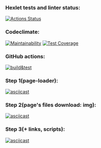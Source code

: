 ### Hexlet tests and linter status:
[![Actions Status](https://github.com/Noboribetsu/python-project-lvl3/workflows/hexlet-check/badge.svg)](https://github.com/Noboribetsu/python-project-lvl3/actions)

### Codeclimate:
[![Maintainability](https://api.codeclimate.com/v1/badges/fa7875262d906b122ea8/maintainability)](https://codeclimate.com/github/Noboribetsu/python-project-lvl3/maintainability)
[![Test Coverage](https://api.codeclimate.com/v1/badges/fa7875262d906b122ea8/test_coverage)](https://codeclimate.com/github/Noboribetsu/python-project-lvl3/test_coverage)

### GitHub actions:
[![build&test](https://github.com/Noboribetsu/python-project-lvl3/actions/workflows/build&test.yml/badge.svg)](https://github.com/Noboribetsu/python-project-lvl3/actions/workflows/build&test.yml)

### Step 1(page-loader):
[![asciicast](https://asciinema.org/a/oSTkLoOrnafURZSjNfDZRih60.svg)](https://asciinema.org/a/oSTkLoOrnafURZSjNfDZRih60)

### Step 2(page's files download: img):
[![asciicast](https://asciinema.org/a/Jc4NHeld7egGfIwOC24jpZkws.svg)](https://asciinema.org/a/Jc4NHeld7egGfIwOC24jpZkws)

### Step 3(+ links, scripts):
[![asciicast](https://asciinema.org/a/UMof37S2wnGPakYKGksXlPJUp.svg)](https://asciinema.org/a/UMof37S2wnGPakYKGksXlPJUp)
